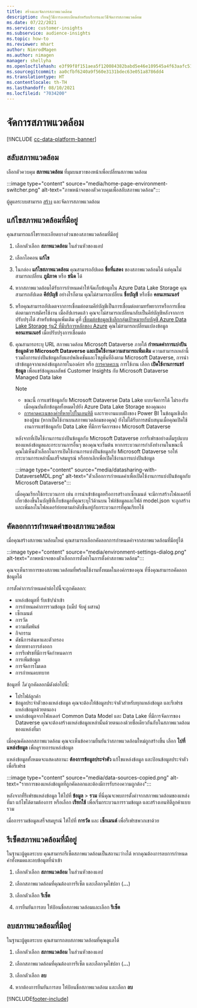```yaml
---
title: สร้างและจัดการสภาพแวดล้อม
description: เรียนรู้วิธีการลงทะเบียนสำหรับบริการและวิธีจัดการสภาพแวดล้อม
ms.date: 07/22/2021
ms.service: customer-insights
ms.subservice: audience-insights
ms.topic: how-to
ms.reviewer: mhart
author: NimrodMagen
ms.author: nimagen
manager: shellyha
ms.openlocfilehash: e3f99f8f151aea5f120084382babd5e46e109545a4f63aafc51c3ecb1400cc33
ms.sourcegitcommit: aa0cfbf6240a9f560e3131bdec63e051a8786dd4
ms.translationtype: HT
ms.contentlocale: th-TH
ms.lasthandoff: 08/10/2021
ms.locfileid: "7034200"
---
```

# <a name="manage-environments"></a>จัดการสภาพแวดล้อม

[!INCLUDE [cc-data-platform-banner](../includes/cc-data-platform-banner.md)]

## <a name="switch-environments"></a>สลับสภาพแวดล้อม

เลือกตัวควบคุม **สภาพแวดล้อม** ที่มุมบนขวาของหน้าเพื่อเปลี่ยนสภาพแวดล้อม

:::image type="content" source="media/home-page-environment-switcher.png" alt-text="ภาพหน้าจอของตัวควบคุมเพื่อสลับสภาพแวดล้อม":::

ผู้ดูแลระบบสามารถ [สร้าง](get-started-paid.md) และจัดการสภาพแวดล้อม

## <a name="edit-an-existing-environment"></a>แก้ไขสภาพแวดล้อมที่มีอยู่

คุณสามารถแก้ไขรายละเอียดบางส่วนของสภาพแวดล้อมที่มีอยู่

1.  เลือกตัวเลือก **สภาพแวดล้อม** ในส่วนหัวของแอป

2.  เลือกไอคอน **แก้ไข**

3. ในกล่อง **แก้ไขสภาพแวดล้อม** คุณสามารถอัปเดต **ชื่อที่แสดง** ของสภาพแวดล้อมได้ แต่คุณไม่สามารถเปลี่ยน **ภูมิภาค** หรือ **ชนิด** ได้

4. หากสภาพแวดล้อมได้รับการกำหนดค่าให้จัดเก็บข้อมูลใน Azure Data Lake Storage คุณสามารถอัปเดต **คีย์บัญชี** อย่างไรก็ตาม คุณไม่สามารถเปลี่ยน **ชื่อบัญชี** หรือชื่อ **คอนเทนเนอร์**

5. หรือคุณสามารถอัปเดตจากการเชื่อมต่อตามคีย์บัญชีเป็นการเชื่อมต่อตามทรัพยากรหรือการเชื่อมต่อตามการสมัครใช้งาน เมื่ออัปเกรดแล้ว คุณจะไม่สามารถเปลี่ยนกลับเป็นคีย์บัญชีหลังจากการปรับปรุงได้ สำหรับข้อมูลเพิ่มเติม ดูที่ [เชื่อมต่อข้อมูลเชิงลึกกลุ่มเป้าหมายกับบัญชี Azure Data Lake Storage รุ่น2 ที่มีบริการหลักของ Azure](connect-service-principal.md) คุณไม่สามารถเปลี่ยนแปลงข้อมูล **คอนเทนเนอร์** เมื่อปรับปรุงการเชื่อมต่อ

6. คุณสามารถระบุ URL สภาพแวดล้อม Microsoft Dataverse ภายใต้ **กำหนดค่าการแบ่งปันข้อมูลด้วย Microsoft Dataverse และเปิดใช้งานความสามารถเพิ่มเติม** ความสามารถเหล่านี้รวมถึงการแบ่งปันข้อมูลกับแอปพลิเคชันและโซลูชันที่อิงตาม Microsoft Dataverse, การนำเข้าข้อมูลจากแหล่งข้อมูลภายในองค์กร หรือ [การคาดคะเน](predictions.md) การใช้งาน เลือก **เปิดใช้งานการแชร์ข้อมูล** เพื่อแชร์ข้อมูลผลลัพธ์ Customer Insights กับ Microsoft Dataverse Managed Data lake

   > [!NOTE]
   > - ขณะนี้ การแชร์ข้อมูลกับ Microsoft Dataverse Data Lake แบบจัดการได้ ไม่รองรับ เมื่อคุณบันทึกข้อมูลทั้งหมดไปยัง Azure Data Lake Storage ของคุณเอง
   > - [การคาดคะเนของค่าที่หายไปในเอนทิตี](predictions.md) และรายงานแบบฝังของ Power BI ในข้อมูลเชิงลึกของผู้ชม (หากเปิดใช้งานบนสภาพแวดล้อมของคุณ) ยังไม่ได้รับการสนับสนุนเมื่อคุณเปิดใช้งานการแชร์ข้อมูลกับ Data Lake ที่มีการจัดการของ Microsoft Dataverse

   หลังจากที่เปิดใช้งานการแบ่งปันข้อมูลกับ Microsoft Dataverse การรีเฟรชอย่างเต็มรูปแบบของแหล่งข้อมูลและกระบวนการอื่นๆ ของคุณจะเริ่มต้น หากกระบวนการกำลังทำงานในขณะนี้ คุณไม่เห็นตัวเลือกในการเปิดใช้งานการแบ่งปันข้อมูลกับ Microsoft Dataverse รอให้กระบวนการเหล่านั้นเสร็จสมบูรณ์ หรือยกเลิกเพื่อเปิดใช้งานการแบ่งปันข้อมูล 
   
   :::image type="content" source="media/datasharing-with-DataverseMDL.png" alt-text="ตัวเลือกการกำหนดค่าเพื่อเปิดใช้งานการแบ่งปันข้อมูลกับ Microsoft Dataverse":::
   
   เมื่อคุณเรียกใช้กระบวนการ เช่น การนำเข้าข้อมูลหรือการสร้างกเซ็กเมนต์ จะมีการสร้างโฟลเดอร์ที่เกี่ยวข้องขึ้นในบัญชีที่เก็บข้อมูลที่คุณระบุไว้ด้านบน ไฟล์ข้อมูลและไฟล์ model.json จะถูกสร้างและเพิ่มลงในโฟลเดอร์ย่อยตามลำดับขึ้นอยู่กับกระบวนการที่คุณเรียกใช้

## <a name="copy-the-environment-configuration"></a>คัดลอกการกำหนดค่าของสภาพแวดล้อม

เมื่อคุณสร้างสภาพแวดล้อมใหม่ คุณสามารถเลือกคัดลอกการกำหนดค่าจากสภาพแวดล้อมที่มีอยู่ได้ 

:::image type="content" source="media/environment-settings-dialog.png" alt-text="ภาพหน้าจอของตัวเลือกการตั้งค่าในการตั้งค่าสภาพแวดล้อม":::

คุณจะเห็นรายการของสภาพแวดล้อมที่พร้อมใช้งานทั้งหมดในองค์กรของคุณ ที่ซึ่งคุณสามารถคัดลอกข้อมูลได้

การตั้งค่าการกำหนดค่าต่อไปนี้จะถูกคัดลอก:

- แหล่งข้อมูลที่ รับเข้า/นำเข้า
- การกำหนดค่าการรวมข้อมูล (แม็ป จับคู่ ผสาน)
- เซ็กเมนต์
- การวัด
- ความสัมพันธ์
- กิจกรรม
- ดัชนีการค้นหาและตัวกรอง
- ปลายทางการส่งออก
- การรีเฟรชที่มีการจัดกำหนดการ
- การเพิ่มข้อมูล
- การจัดการโมเดล
- การกำหนดบทบาท

ข้อมูลที่ *ไม่* ถูกคัดลอกมีดังต่อไปนี้:

- โปรไฟล์ลูกค้า
- ข้อมูลประจำตัวของแหล่งข้อมูล คุณจะต้องให้ข้อมูลประจำตัวสำหรับทุกแหล่งข้อมูล และรีเฟรชแหล่งข้อมูลด้วยตนเอง
- แหล่งข้อมูลจากโฟลเดอร์ Common Data Model และ Data Lake ที่มีการจัดการของ Dataverse คุณจะต้องสร้างแหล่งข้อมูลเหล่านั้นด้วยตนเองด้วยชื่อเดียวกันกับในสภาพแวดล้อมของแหล่งที่มา

เมื่อคุณคัดลอกสภาพแวดล้อม คุณจะเห็นข้อความยืนยันว่าสภาพแวดล้อมใหม่ถูกสร้างขึ้น เลือก **ไปที่แหล่งข้อมูล** เพื่อดูรายการแหล่งข้อมูล

แหล่งข้อมูลทั้งหมดจะแสดงสถานะ **ต้องการข้อมูลประจำตัว** แก้ไขแหล่งข้อมูล และป้อนข้อมูลประจำตัวเพื่อรีเฟรช

:::image type="content" source="media/data-sources-copied.png" alt-text="รายการของแหล่งข้อมูลที่ถูกคัดลอกและต้องมีการรับรองความถูกต้อง":::

หลังจากที่รีเฟรชแหล่งข้อมูล ให้ไปที่ **ข้อมูล** > **รวม** ที่นี่คุณจะพบการตั้งค่าจากสภาพแวดล้อมของแหล่งที่มา แก้ไขได้ตามต้องการ หรือเลือก **เรียกใช้** เพื่อเริ่มกระบวนการรวมข้อมูล และสร้างเอนทิตีลูกค้าแบบรวม

เมื่อการรวมข้อมูลเสร็จสมบูรณ์ ให้ไปที่ **การวัด** และ **เซ็กเมนต์** เพื่อรีเฟรชพวกเขาด้วย

## <a name="reset-an-existing-environment"></a>รีเซ็ตสภาพแวดล้อมที่มีอยู่

ในฐานะผู้ดูแลระบบ คุณสามารถรีเซ็ตสภาพแวดล้อมเป็นสถานะว่างได้ หากคุณต้องการลบการกำหนดค่าทั้งหมดและลบข้อมูลที่นำเข้า

1.  เลือกตัวเลือก **สภาพแวดล้อม** ในส่วนหัวของแอป 

2.  เลือกสภาพแวดล้อมที่คุณต้องการรีเซ็ต และเลือกจุดไข่ปลา (**...**) 

3. เลือกตัวเลือก **รีเซ็ต** 

4.  การยืนยันการลบ ให้ป้อนชื่อสภาพแวดล้อมและเลือก **รีเซ็ต**

## <a name="delete-an-existing-environment"></a>ลบสภาพแวดล้อมที่มีอยู่

ในฐานะผู้ดูแลระบบ คุณสามารถลบสภาพแวดล้อมที่คุณดูแลได้

1.  เลือกตัวเลือก **สภาพแวดล้อม** ในส่วนหัวของแอป

2.  เลือกสภาพแวดล้อมที่คุณต้องการรีเซ็ต และเลือกจุดไข่ปลา (**...**) 

3. เลือกตัวเลือก **ลบ** 

4.  หากต้องการยืนยันการลบ ให้ป้อนชื่อสภาพแวดล้อม และเลือก **ลบ**


[!INCLUDE[footer-include](../includes/footer-banner.md)]
